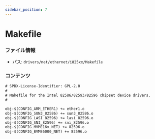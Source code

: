 ```yaml
---
sidebar_position: 7
---
```

# Makefile

### ファイル情報

- パス: `drivers/net/ethernet/i825xx/Makefile`

### コンテンツ

```txt
# SPDX-License-Identifier: GPL-2.0
#
# Makefile for the Intel 82586/82593/82596 chipset device drivers.
#

obj-$(CONFIG_ARM_ETHER1) += ether1.o
obj-$(CONFIG_SUN3_82586) += sun3_82586.o
obj-$(CONFIG_LASI_82596) += lasi_82596.o
obj-$(CONFIG_SNI_82596) += sni_82596.o
obj-$(CONFIG_MVME16x_NET) += 82596.o
obj-$(CONFIG_BVME6000_NET) += 82596.o

```
